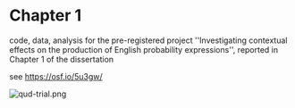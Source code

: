 # Chapter 1

code, data, analysis for the pre-registered project ''Investigating contextual effects on the production of English probability expressions'', reported in Chapter 1 of the dissertation

see https://osf.io/5u3gw/

![qud-trial.png](https://github.com/mic-he/ProbExp-PhD/chapter2/qud-trial.png)

